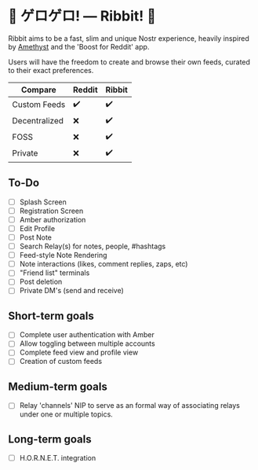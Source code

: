 # 🐸 ゲロゲロ! — Ribbit! 🐸

Ribbit aims to be a fast, slim and unique Nostr experience, heavily inspired by [Amethyst](https://github.com/vitorpamplona/amethyst/) and the 'Boost for Reddit' app.

Users will have the freedom to create and browse their own feeds, curated to their exact preferences.

| Compare | Reddit | Ribbit |
| ------- | ------ | ------ |
| Custom Feeds  | ✔️  | ✔️  |
| Decentralized | ❌  | ✔️  |
| FOSS  | ❌  | ✔️  |
| Private  | ❌  | ✔️  |



## To-Do
- [ ] Splash Screen
- [ ] Registration Screen
- [ ] Amber authorization
- [ ] Edit Profile
- [ ] Post Note
- [ ] Search Relay(s) for notes, people, #hashtags
- [ ] Feed-style Note Rendering
- [ ] Note interactions (likes, comment replies, zaps, etc)
- [ ] "Friend list" terminals
- [ ] Post deletion
- [ ] Private DM's (send and receive)

## Short-term goals
- [ ] Complete user authentication with Amber
- [ ] Allow toggling between multiple accounts
- [ ] Complete feed view and profile view
- [ ] Creation of custom feeds

## Medium-term goals
- [ ] Relay 'channels' NIP to serve as an formal way of associating relays under one or multiple topics.

## Long-term goals
- [ ] H.O.R.N.E.T. integration
